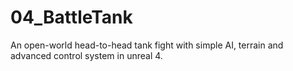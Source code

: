 # 04_BattleTank
An open-world head-to-head tank fight with simple AI, terrain and advanced control system in unreal 4.
